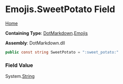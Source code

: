 # Emojis\.SweetPotato Field

[Home](../../../README.md)

**Containing Type**: [DotMarkdown](../../README.md)\.[Emojis](../README.md)

**Assembly**: DotMarkdown\.dll

```csharp
public const string SweetPotato = ":sweet_potato:"
```

### Field Value

System\.[String](https://docs.microsoft.com/en-us/dotnet/api/system.string)